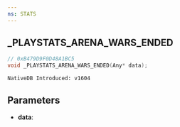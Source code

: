 ```yaml
---
ns: STATS
---
```

## _PLAYSTATS_ARENA_WARS_ENDED

```c
// 0xB479D9F0D48A1BC5
void _PLAYSTATS_ARENA_WARS_ENDED(Any* data);
```

```
NativeDB Introduced: v1604
```

## Parameters
* **data**:
